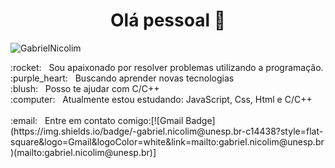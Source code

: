 
<!-- <img width="auto" src="https://avatars2.githubusercontent.com/u/69210720?s=400&u=1cb3d5414fd8a623ccb90569af6627d714943413&v=4"> -->
<h1 align = "center">Olá pessoal 👋</h1>
<p align = "left"> <img src = "https://komarev.com/ghpvc/?username=GabrielNicolim" alt = "GabrielNicolim" /> </p>
 :rocket:  &nbsp; Sou apaixonado por resolver problemas utilizando a programação.<br/>
  :purple_heart: &nbsp; Buscando aprender novas tecnologias 
 <br/> :blush: &nbsp; Posso te ajudar com C/C++
 <br/> :computer: &nbsp; Atualmente estou estudando: JavaScript, Css, Html e C/C++</br>
 <br/> :email: &nbsp; Entre em contato comigo:[![Gmail Badge](https://img.shields.io/badge/-gabriel.nicolim@unesp.br-c14438?style=flat-square&logo=Gmail&logoColor=white&link=mailto:gabriel.nicolim@unesp.br)(mailto:gabriel.nicolim@unesp.br)]
